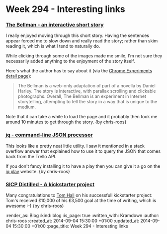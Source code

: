 Week 294 - Interesting links
============================

### [The Bellman - an interactive short story](http://www.thebellman.ca/)

I really enjoyed moving through this short story. Having the sentences appear forced me to slow down and really read the story; rather than skim reading it, which is what I tend to naturally do.

While clicking through some of the images made me smile, I'm not sure they necessarily added anything to the enjoyment of the story itself.

Here's what the author has to say about it (via the [Chrome Experiments detail page]):

> The Bellman is a web-only adaptation of part of a novella by Daniel Harley. The story is interactive, with parallax scrolling and clickable photographs. Overall, The Bellman is an experiment in Internet storytelling, attempting to tell the story in a way that is unique to the medium.

Note that it can take a while to load the page and it probably then took me around 10 minutes to get through the story. {by chris-roos}


### [jq - command-line JSON processor](http://stedolan.github.io/jq/)

This looks like a pretty neat little utility. I saw it mentioned in a stack overflow answer that explained how to use it to query the JSON that comes back from the Trello API.

If you don't fancy installing it to have a play then you can give it a go on the [jq play][] website. {by chris-roos}


### [SICP Distilled - A kickstarter project](https://www.kickstarter.com/projects/1751759988/sicp-distilled)

Many congratulations to [Tom Hall][] on his successfull kickstarter project: Tom's received £10,000 of his £3,500 goal at the time of writing, which is awesome :-) {by chris-roos}


[Chrome Experiments detail page]: http://www.chromeexperiments.com/detail/the-bellman/
[jq play]: https://jqplay.org/
[Tom Hall]: http://www.thattommyhall.com/


:render_as: Blog
:kind: blog
:is_page: true
:written_with: Kramdown
:author: chris-roos
:created_at: 2014-09-04 15:30:00 +01:00
:updated_at: 2014-09-04 15:30:00 +01:00
:page_title: Week 294 - Interesting links
